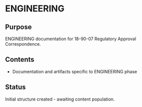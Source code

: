 # ENGINEERING

## Purpose
ENGINEERING documentation for 18-90-07 Regulatory Approval Correspondence.

## Contents
- Documentation and artifacts specific to ENGINEERING phase

## Status
Initial structure created - awaiting content population.
